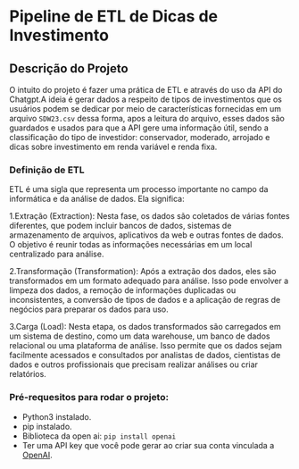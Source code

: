 # Pipeline de ETL de Dicas de Investimento


## Descrição do Projeto
O intuito do projeto é fazer uma prática de ETL e através do uso da API do Chatgpt.A ideia é gerar dados a respeito de tipos de investimentos que os usuários podem se dedicar por meio de características fornecidas em um arquivo `SDW23.csv` dessa forma, apos a leitura do arquivo, esses dados são guardados e usados para que a API gere uma informação útil, sendo a classificação do tipo de investidor: conservador, moderado, arrojado e dicas sobre investimento em renda variável e renda fixa.

### Definição de ETL
ETL é uma sigla que representa um processo importante no campo da informática e da análise de dados. Ela significa:

1.Extração (Extraction): Nesta fase, os dados são coletados de várias fontes diferentes, que podem incluir bancos de dados, sistemas de armazenamento de arquivos, aplicativos da web e outras fontes de dados. O objetivo é reunir todas as informações necessárias em um local centralizado para análise.

2.Transformação (Transformation): Após a extração dos dados, eles são transformados em um formato adequado para análise. Isso pode envolver a limpeza dos dados, a remoção de informações duplicadas ou inconsistentes, a conversão de tipos de dados e a aplicação de regras de negócios para preparar os dados para uso.

3.Carga (Load): Nesta etapa, os dados transformados são carregados em um sistema de destino, como um data warehouse, um banco de dados relacional ou uma plataforma de análise. Isso permite que os dados sejam facilmente acessados e consultados por analistas de dados, cientistas de dados e outros profissionais que precisam realizar análises ou criar relatórios.

### Pré-requesitos para rodar o projeto:

- Python3 instalado.
- pip instalado.
- Biblioteca da open ai: `pip install openai`
- Ter uma API key que você pode gerar ao criar sua conta vinculada a [OpenAI](https://platform.openai.com/account/api-keys).
